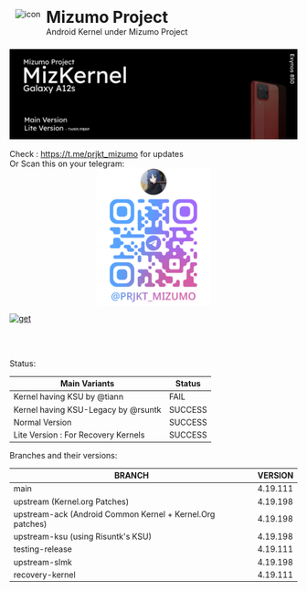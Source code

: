 <img src="https://avatars.githubusercontent.com/u/186985698?s=200&v=4" alt="icon" style="height: 70px; float: left; margin: 0 10px 0" align="left" > <h1 style="margin: -3px 0 0">Mizumo Project</h1>
Android Kernel under Mizumo Project

![img](.github/img/mizkernel-a12s-banner.png)


Check : https://t.me/prjkt_mizumo for updates
<br>Or Scan this on your telegram:
<br> <img style="height: 240px;  margin-left: auto; margin-right: auto; display: block;" src=".github/img/image.png">

<a href="https://sourceforge.net/projects/a12s-kernel/"><img alt="get" style="display: block; margin-left: auto; margin-right: auto; height: 30" src="https://img.shields.io/badge/Download%20the%20Finished%20Product-black?style=flat-square&logo=sourceforge"></a>


<br>
<br>


Status:

| **Main Variants**                        | **Status** |
|-------------------------------------|------------|
| Kernel having KSU by @tiann         | FAIL       |
| Kernel having KSU-Legacy by @rsuntk | SUCCESS    |
| Normal Version                      | SUCCESS    |
| Lite Version : For Recovery Kernels | SUCCESS    |

Branches and their versions:

| BRANCH                                                    | VERSION  |
|-----------------------------------------------------------|----------|
| main                                                      | 4.19.111 |
| upstream (Kernel.org Patches)                             | 4.19.198 |
| upstream-ack (Android Common Kernel + Kernel.Org patches) | 4.19.198 |
| upstream-ksu (using Risuntk's KSU)                        | 4.19.198 |
| testing-release                                           | 4.19.111 |
| upstream-slmk                                             | 4.19.198 |
| recovery-kernel                                           | 4.19.111 |

